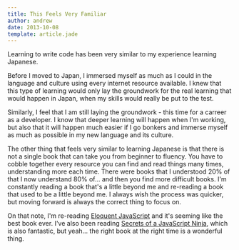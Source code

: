 ```yaml
---
title: This Feels Very Familiar
author: andrew
date: 2013-10-08
template: article.jade
---
```


Learning to write code has been very similar to my experience learning Japanese.

Before I moved to Japan, I immersed myself as much as I could in the language and culture using every internet resource available. I knew that this type of learning would only lay the groundwork for the real learning that would happen in Japan, when my skills would really be put to the test.

Similarly, I feel that I am still laying the groundwork - this time for a carreer as a developer. I know that deeper learning will happen when I'm working, but also that it will happen much easier if I go bonkers and immerse myself as much as possible in my new language and its culture.

The other thing that feels very similar to learning Japanese is that there is not a single book that can take you from beginner to fluency. You have to cobble together every resource you can find and read things many times, understanding more each time. There were books that I understood 20% of that I now understand 80% of... and then you find more difficult books. I'm constantly reading a book that's a little beyond me and re-reading a book that used to be a little beyond me. I always wish the process was quicker, but moving forward is always the correct thing to focus on.

On that note, I'm re-reading [Eloquent JavaScript](http://eloquentjavascript.net/) and it's seeming like the best book ever. I've also been reading [Secrets of a JavaScript Ninja](http://www.manning.com/resig/), which is also fantastic, but yeah... the right book at the right time is a wonderful thing.
